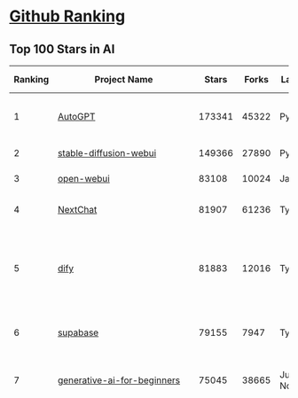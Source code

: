 [Github Ranking](../README.md)
==========

## Top 100 Stars in AI

| Ranking | Project Name | Stars | Forks | Language | Open Issues | Description | Last Commit |
| ------- | ------------ | ----- | ----- | -------- | ----------- | ----------- | ----------- |
| 1 | [AutoGPT](https://github.com/Significant-Gravitas/AutoGPT) | 173341 | 45322 | Python | 183 | AutoGPT is the vision of accessible AI for everyone, to use and to build on. Our mission is to provide the tools, so that you can focus on what matters. | 2025-03-14T03:28:03Z |
| 2 | [stable-diffusion-webui](https://github.com/AUTOMATIC1111/stable-diffusion-webui) | 149366 | 27890 | Python | 2310 | Stable Diffusion web UI | 2025-03-04T16:11:29Z |
| 3 | [open-webui](https://github.com/open-webui/open-webui) | 83108 | 10024 | JavaScript | 180 | User-friendly AI Interface (Supports Ollama, OpenAI API, ...) | 2025-03-13T14:16:29Z |
| 4 | [NextChat](https://github.com/ChatGPTNextWeb/NextChat) | 81907 | 61236 | TypeScript | 592 | ✨ Light and Fast AI Assistant. Support: Web \| iOS \| MacOS \| Android \|  Linux \| Windows | 2025-03-10T10:48:27Z |
| 5 | [dify](https://github.com/langgenius/dify) | 81883 | 12016 | TypeScript | 531 | Dify is an open-source LLM app development platform. Dify's intuitive interface combines AI workflow, RAG pipeline, agent capabilities, model management, observability features and more, letting you quickly go from prototype to production. | 2025-03-14T03:28:50Z |
| 6 | [supabase](https://github.com/supabase/supabase) | 79155 | 7947 | TypeScript | 259 | The open source Firebase alternative. Supabase gives you a dedicated Postgres database to build your web, mobile, and AI applications. | 2025-03-13T17:22:52Z |
| 7 | [generative-ai-for-beginners](https://github.com/microsoft/generative-ai-for-beginners) | 75045 | 38665 | Jupyter Notebook | 3 | 21 Lessons, Get Started Building with Generative AI  🔗 https://microsoft.github.io/generative-ai-for-beginners/ | 2025-03-10T23:23:28Z |
| 8 | [funNLP](https://github.com/fighting41love/funNLP) | 71616 | 14738 | Python | 30 | 中英文敏感词、语言检测、中外手机/电话归属地/运营商查询、名字推断性别、手机号抽取、身份证抽取、邮箱抽取、中日文人名库、中文缩写库、拆字词典、词汇情感值、停用词、反动词表、暴恐词表、繁简体转换、英文模拟中文发音、汪峰歌词生成器、职业名称词库、同义词库、反义词库、否定词库、汽车品牌词库、汽车零件词库、连续英文切割、各种中文词向量、公司名字大全、古诗词库、IT词库、财经词库、成语词库、地名词库、历史名人词库、诗词词库、医学词库、饮食词库、法律词库、汽车词库、动物词库、中文聊天语料、中文谣言数据、百度中文问答数据集、句子相似度匹配算法集合、bert资源、文本生成&摘要相关工具、cocoNLP信息抽取工具、国内电话号码正则匹配、清华大学XLORE:中英文跨语言百科知识图谱、清华大学人工智能技术系列报告、自然语言生成、NLU太难了系列、自动对联数据及机器人、用户名黑名单列表、罪名法务名词及分类模型、微信公众号语料、cs224n深度学习自然语言处理课程、中文手写汉字识别、中文自然语言处理 语料/数据集、变量命名神器、分词语料库+代码、任务型对话英文数据集、ASR 语音数据集 + 基于深度学习的中文语音识别系统、笑声检测器、Microsoft多语言数字/单位/如日期时间识别包、中华新华字典数据库及api(包括常用歇后语、成语、词语和汉字)、文档图谱自动生成、SpaCy 中文模型、Common Voice语音识别数据集新版、神经网络关系抽取、基于bert的命名实体识别、关键词(Keyphrase)抽取包pke、基于医疗领域知识图谱的问答系统、基于依存句法与语义角色标注的事件三元组抽取、依存句法分析4万句高质量标注数据、cnocr：用来做中文OCR的Python3包、中文人物关系知识图谱项目、中文nlp竞赛项目及代码汇总、中文字符数据、speech-aligner: 从“人声语音”及其“语言文本”产生音素级别时间对齐标注的工具、AmpliGraph: 知识图谱表示学习(Python)库：知识图谱概念链接预测、Scattertext 文本可视化(python)、语言/知识表示工具：BERT & ERNIE、中文对比英文自然语言处理NLP的区别综述、Synonyms中文近义词工具包、HarvestText领域自适应文本挖掘工具（新词发现-情感分析-实体链接等）、word2word：(Python)方便易用的多语言词-词对集：62种语言/3,564个多语言对、语音识别语料生成工具：从具有音频/字幕的在线视频创建自动语音识别(ASR)语料库、构建医疗实体识别的模型（包含词典和语料标注）、单文档非监督的关键词抽取、Kashgari中使用gpt-2语言模型、开源的金融投资数据提取工具、文本自动摘要库TextTeaser: 仅支持英文、人民日报语料处理工具集、一些关于自然语言的基本模型、基于14W歌曲知识库的问答尝试--功能包括歌词接龙and已知歌词找歌曲以及歌曲歌手歌词三角关系的问答、基于Siamese bilstm模型的相似句子判定模型并提供训练数据集和测试数据集、用Transformer编解码模型实现的根据Hacker News文章标题自动生成评论、用BERT进行序列标记和文本分类的模板代码、LitBank：NLP数据集——支持自然语言处理和计算人文学科任务的100部带标记英文小说语料、百度开源的基准信息抽取系统、虚假新闻数据集、Facebook: LAMA语言模型分析，提供Transformer-XL/BERT/ELMo/GPT预训练语言模型的统一访问接口、CommonsenseQA：面向常识的英文QA挑战、中文知识图谱资料、数据及工具、各大公司内部里大牛分享的技术文档 PDF 或者 PPT、自然语言生成SQL语句（英文）、中文NLP数据增强（EDA）工具、英文NLP数据增强工具 、基于医药知识图谱的智能问答系统、京东商品知识图谱、基于mongodb存储的军事领域知识图谱问答项目、基于远监督的中文关系抽取、语音情感分析、中文ULMFiT-情感分析-文本分类-语料及模型、一个拍照做题程序、世界各国大规模人名库、一个利用有趣中文语料库 qingyun 训练出来的中文聊天机器人、中文聊天机器人seqGAN、省市区镇行政区划数据带拼音标注、教育行业新闻语料库包含自动文摘功能、开放了对话机器人-知识图谱-语义理解-自然语言处理工具及数据、中文知识图谱：基于百度百科中文页面-抽取三元组信息-构建中文知识图谱、masr: 中文语音识别-提供预训练模型-高识别率、Python音频数据增广库、中文全词覆盖BERT及两份阅读理解数据、ConvLab：开源多域端到端对话系统平台、中文自然语言处理数据集、基于最新版本rasa搭建的对话系统、基于TensorFlow和BERT的管道式实体及关系抽取、一个小型的证券知识图谱/知识库、复盘所有NLP比赛的TOP方案、OpenCLaP：多领域开源中文预训练语言模型仓库、UER：基于不同语料+编码器+目标任务的中文预训练模型仓库、中文自然语言处理向量合集、基于金融-司法领域(兼有闲聊性质)的聊天机器人、g2pC：基于上下文的汉语读音自动标记模块、Zincbase 知识图谱构建工具包、诗歌质量评价/细粒度情感诗歌语料库、快速转化「中文数字」和「阿拉伯数字」、百度知道问答语料库、基于知识图谱的问答系统、jieba_fast 加速版的jieba、正则表达式教程、中文阅读理解数据集、基于BERT等最新语言模型的抽取式摘要提取、Python利用深度学习进行文本摘要的综合指南、知识图谱深度学习相关资料整理、维基大规模平行文本语料、StanfordNLP 0.2.0：纯Python版自然语言处理包、NeuralNLP-NeuralClassifier：腾讯开源深度学习文本分类工具、端到端的封闭域对话系统、中文命名实体识别：NeuroNER vs. BertNER、新闻事件线索抽取、2019年百度的三元组抽取比赛：“科学空间队”源码、基于依存句法的开放域文本知识三元组抽取和知识库构建、中文的GPT2训练代码、ML-NLP - 机器学习(Machine Learning)NLP面试中常考到的知识点和代码实现、nlp4han:中文自然语言处理工具集(断句/分词/词性标注/组块/句法分析/语义分析/NER/N元语法/HMM/代词消解/情感分析/拼写检查、XLM：Facebook的跨语言预训练语言模型、用基于BERT的微调和特征提取方法来进行知识图谱百度百科人物词条属性抽取、中文自然语言处理相关的开放任务-数据集-当前最佳结果、CoupletAI - 基于CNN+Bi-LSTM+Attention 的自动对对联系统、抽象知识图谱、MiningZhiDaoQACorpus - 580万百度知道问答数据挖掘项目、brat rapid annotation tool: 序列标注工具、大规模中文知识图谱数据：1.4亿实体、数据增强在机器翻译及其他nlp任务中的应用及效果、allennlp阅读理解:支持多种数据和模型、PDF表格数据提取工具 、 Graphbrain：AI开源软件库和科研工具，目的是促进自动意义提取和文本理解以及知识的探索和推断、简历自动筛选系统、基于命名实体识别的简历自动摘要、中文语言理解测评基准，包括代表性的数据集&基准模型&语料库&排行榜、树洞 OCR 文字识别 、从包含表格的扫描图片中识别表格和文字、语声迁移、Python口语自然语言处理工具集(英文)、 similarity：相似度计算工具包，java编写、海量中文预训练ALBERT模型 、Transformers 2.0 、基于大规模音频数据集Audioset的音频增强 、Poplar：网页版自然语言标注工具、图片文字去除，可用于漫画翻译 、186种语言的数字叫法库、Amazon发布基于知识的人-人开放领域对话数据集 、中文文本纠错模块代码、繁简体转换 、 Python实现的多种文本可读性评价指标、类似于人名/地名/组织机构名的命名体识别数据集 、东南大学《知识图谱》研究生课程(资料)、. 英文拼写检查库 、 wwsearch是企业微信后台自研的全文检索引擎、CHAMELEON：深度学习新闻推荐系统元架构 、 8篇论文梳理BERT相关模型进展与反思、DocSearch：免费文档搜索引擎、 LIDA：轻量交互式对话标注工具 、aili - the fastest in-memory index in the East 东半球最快并发索引 、知识图谱车音工作项目、自然语言生成资源大全 、中日韩分词库mecab的Python接口库、中文文本摘要/关键词提取、汉字字符特征提取器 (featurizer)，提取汉字的特征（发音特征、字形特征）用做深度学习的特征、中文生成任务基准测评 、中文缩写数据集、中文任务基准测评 - 代表性的数据集-基准(预训练)模型-语料库-baseline-工具包-排行榜、PySS3：面向可解释AI的SS3文本分类器机器可视化工具 、中文NLP数据集列表、COPE - 格律诗编辑程序、doccano：基于网页的开源协同多语言文本标注工具 、PreNLP：自然语言预处理库、简单的简历解析器，用来从简历中提取关键信息、用于中文闲聊的GPT2模型：GPT2-chitchat、基于检索聊天机器人多轮响应选择相关资源列表(Leaderboards、Datasets、Papers)、(Colab)抽象文本摘要实现集锦(教程 、词语拼音数据、高效模糊搜索工具、NLP数据增广资源集、微软对话机器人框架 、 GitHub Typo Corpus：大规模GitHub多语言拼写错误/语法错误数据集、TextCluster：短文本聚类预处理模块 Short text cluster、面向语音识别的中文文本规范化、BLINK：最先进的实体链接库、BertPunc：基于BERT的最先进标点修复模型、Tokenizer：快速、可定制的文本词条化库、中文语言理解测评基准，包括代表性的数据集、基准(预训练)模型、语料库、排行榜、spaCy 医学文本挖掘与信息提取 、 NLP任务示例项目代码集、 python拼写检查库、chatbot-list - 行业内关于智能客服、聊天机器人的应用和架构、算法分享和介绍、语音质量评价指标(MOSNet, BSSEval, STOI, PESQ, SRMR)、 用138GB语料训练的法文RoBERTa预训练语言模型 、BERT-NER-Pytorch：三种不同模式的BERT中文NER实验、无道词典 - 有道词典的命令行版本，支持英汉互查和在线查询、2019年NLP亮点回顾、 Chinese medical dialogue data 中文医疗对话数据集 、最好的汉字数字(中文数字)-阿拉伯数字转换工具、 基于百科知识库的中文词语多词义/义项获取与特定句子词语语义消歧、awesome-nlp-sentiment-analysis - 情感分析、情绪原因识别、评价对象和评价词抽取、LineFlow：面向所有深度学习框架的NLP数据高效加载器、中文医学NLP公开资源整理 、MedQuAD：(英文)医学问答数据集、将自然语言数字串解析转换为整数和浮点数、Transfer Learning in Natural Language Processing (NLP) 、面向语音识别的中文/英文发音辞典、Tokenizers：注重性能与多功能性的最先进分词器、CLUENER 细粒度命名实体识别 Fine Grained Named Entity Recognition、 基于BERT的中文命名实体识别、中文谣言数据库、NLP数据集/基准任务大列表、nlp相关的一些论文及代码, 包括主题模型、词向量(Word Embedding)、命名实体识别(NER)、文本分类(Text Classificatin)、文本生成(Text Generation)、文本相似性(Text Similarity)计算等，涉及到各种与nlp相关的算法，基于keras和tensorflow 、Python文本挖掘/NLP实战示例、 Blackstone：面向非结构化法律文本的spaCy pipeline和NLP模型通过同义词替换实现文本“变脸” 、中文 预训练 ELECTREA 模型: 基于对抗学习 pretrain Chinese Model 、albert-chinese-ner - 用预训练语言模型ALBERT做中文NER 、基于GPT2的特定主题文本生成/文本增广、开源预训练语言模型合集、多语言句向量包、编码、标记和实现：一种可控高效的文本生成方法、 英文脏话大列表 、attnvis：GPT2、BERT等transformer语言模型注意力交互可视化、CoVoST：Facebook发布的多语种语音-文本翻译语料库，包括11种语言(法语、德语、荷兰语、俄语、西班牙语、意大利语、土耳其语、波斯语、瑞典语、蒙古语和中文)的语音、文字转录及英文译文、Jiagu自然语言处理工具 - 以BiLSTM等模型为基础，提供知识图谱关系抽取 中文分词 词性标注 命名实体识别 情感分析 新词发现 关键词 文本摘要 文本聚类等功能、用unet实现对文档表格的自动检测，表格重建、NLP事件提取文献资源列表 、 金融领域自然语言处理研究资源大列表、CLUEDatasetSearch - 中英文NLP数据集：搜索所有中文NLP数据集，附常用英文NLP数据集 、medical_NER - 中文医学知识图谱命名实体识别 、(哈佛)讲因果推理的免费书、知识图谱相关学习资料/数据集/工具资源大列表、Forte：灵活强大的自然语言处理pipeline工具集 、Python字符串相似性算法库、PyLaia：面向手写文档分析的深度学习工具包、TextFooler：针对文本分类/推理的对抗文本生成模块、Haystack：灵活、强大的可扩展问答(QA)框架、中文关键短语抽取工具 | 2024-05-10T07:38:24Z |
| 9 | [n8n](https://github.com/n8n-io/n8n) | 67074 | 16764 | TypeScript | 480 | Fair-code workflow automation platform with native AI capabilities. Combine visual building with custom code, self-host or cloud, 400+ integrations. | 2025-03-13T22:53:15Z |
| 10 | [AppFlowy](https://github.com/AppFlowy-IO/AppFlowy) | 61323 | 4100 | Dart | 910 | Bring projects, wikis, and teams together with AI. AppFlowy is the AI collaborative workspace where you achieve more without losing control of your data. The leading open source Notion alternative. | 2025-03-14T03:36:33Z |
| 11 | [lobe-chat](https://github.com/lobehub/lobe-chat) | 57625 | 12237 | TypeScript | 603 | 🤯 Lobe Chat - an open-source, modern-design AI chat framework. Supports Multi AI Providers( OpenAI / Claude 3 / Gemini / Ollama / DeepSeek / Qwen), Knowledge Base (file upload / knowledge management / RAG ), Multi-Modals (Plugins/Artifacts) and Thinking. One-click FREE deployment of your private ChatGPT/ Claude / DeepSeek application. | 2025-03-14T00:28:37Z |
| 12 | [ChatGPT](https://github.com/lencx/ChatGPT) | 53648 | 6054 | Rust | 781 | 🔮 ChatGPT Desktop Application (Mac, Windows and Linux) | 2024-08-29T17:58:11Z |
| 13 | [gpt-engineer](https://github.com/AntonOsika/gpt-engineer) | 53369 | 6983 | Python | 22 | CLI platform to experiment with codegen. Precursor to: https://lovable.dev | 2024-11-17T22:47:32Z |
| 14 | [MetaGPT](https://github.com/geekan/MetaGPT) | 52223 | 6172 | Python | 51 | 🌟 The Multi-Agent Framework: First AI Software Company, Towards Natural Language Programming | 2025-03-13T06:22:42Z |
| 15 | [langflow](https://github.com/langflow-ai/langflow) | 51363 | 5651 | Python | 343 | Langflow is a powerful tool for building and deploying AI-powered agents and workflows. | 2025-03-13T23:29:35Z |
| 16 | [meilisearch](https://github.com/meilisearch/meilisearch) | 49742 | 1952 | Rust | 182 | A lightning-fast search engine API bringing AI-powered hybrid search to your sites and applications. | 2025-03-13T22:52:49Z |
| 17 | [Deep-Live-Cam](https://github.com/hacksider/Deep-Live-Cam) | 44618 | 6582 | Python | 16 | real time face swap and one-click video deepfake with only a single image | 2025-03-06T06:05:28Z |
| 18 | [LLaMA-Factory](https://github.com/hiyouga/LLaMA-Factory) | 44062 | 5387 | Python | 347 | Unified Efficient Fine-Tuning of 100+ LLMs & VLMs (ACL 2024) | 2025-03-13T15:31:10Z |
| 19 | [browser-use](https://github.com/browser-use/browser-use) | 43487 | 4403 | Python | 309 | Make websites accessible for AI agents | 2025-03-11T06:13:25Z |
| 20 | [LLMs-from-scratch](https://github.com/rasbt/LLMs-from-scratch) | 41889 | 5703 | Jupyter Notebook | 2 | Implement a ChatGPT-like LLM in PyTorch from scratch, step by step | 2025-03-12T22:43:25Z |
| 21 | [JeecgBoot](https://github.com/jeecgboot/JeecgBoot) | 41827 | 15145 | Java | 48 | 🔥「AI 低代码平台」前后端分离 SpringBoot 2.x/3.x，SpringCloud，Ant Design&Vue3，Mybatis，Shiro！强大的代码生成器让前后端代码一键生成，无需写任何代码! 引领AI低代码开发模式 AI生成->OnlineCoding->代码生成->手工MERGE，帮助Java项目解决80%重复工作，让开发更关注业务，提高开发效率、节省成本，同时又不失灵活性 | 2025-03-13T01:53:12Z |
| 22 | [autogen](https://github.com/microsoft/autogen) | 41398 | 6160 | Python | 463 | A programming framework for agentic AI 🤖 PyPi: autogen-agentchat Discord: https://aka.ms/autogen-discord Office Hour: https://aka.ms/autogen-officehour | 2025-03-14T03:29:25Z |
| 23 | [anything-llm](https://github.com/Mintplex-Labs/anything-llm) | 40945 | 3928 | JavaScript | 230 | The all-in-one Desktop & Docker AI application with built-in RAG, AI agents, No-code agent builder, and more. | 2025-03-14T00:59:45Z |
| 24 | [ColossalAI](https://github.com/hpcaitech/ColossalAI) | 40592 | 4477 | Python | 418 | Making large AI models cheaper, faster and more accessible | 2025-03-13T09:48:21Z |
| 25 | [kong](https://github.com/Kong/kong) | 40338 | 4882 | Lua | 54 | 🦍 The Cloud-Native API Gateway and AI Gateway. | 2025-03-13T21:23:04Z |
| 26 | [ailearning](https://github.com/apachecn/ailearning) | 40315 | 11517 | Python | 2 | AiLearning：数据分析+机器学习实战+线性代数+PyTorch+NLTK+TF2 | 2024-11-12T16:21:55Z |
| 27 | [ClickHouse](https://github.com/ClickHouse/ClickHouse) | 39502 | 7172 | C++ | 3897 | ClickHouse® is a real-time analytics database management system | 2025-03-14T01:58:12Z |
| 28 | [airflow](https://github.com/apache/airflow) | 39148 | 14792 | Python | 1138 | Apache Airflow - A platform to programmatically author, schedule, and monitor workflows | 2025-03-14T03:13:57Z |
| 29 | [WeChatMsg](https://github.com/LC044/WeChatMsg) | 38011 | 3917 | Python | 59 | 提取微信聊天记录，将其导出成HTML、Word、Excel文档永久保存，对聊天记录进行分析生成年度聊天报告，用聊天数据训练专属于个人的AI聊天助手 | 2025-03-11T09:59:23Z |
| 30 | [quivr](https://github.com/QuivrHQ/quivr) | 37524 | 3635 | Python | 27 | Opiniated RAG for integrating GenAI in your apps 🧠   Focus on your product rather than the RAG. Easy integration in existing products with customisation!  Any LLM: GPT4, Groq, Llama. Any Vectorstore: PGVector, Faiss. Any Files. Anyway you want.  | 2025-03-13T17:09:52Z |
| 31 | [Open-Assistant](https://github.com/LAION-AI/Open-Assistant) | 37250 | 3261 | Python | 226 | OpenAssistant is a chat-based assistant that understands tasks, can interact with third-party systems, and retrieve information dynamically to do so. | 2024-08-17T01:55:35Z |
| 32 | [OpenBB](https://github.com/OpenBB-finance/OpenBB) | 36750 | 3331 | Python | 37 | Investment Research for Everyone, Everywhere. | 2025-03-14T02:31:32Z |
| 33 | [photoprism](https://github.com/photoprism/photoprism) | 36671 | 2034 | Go | 445 | AI-Powered Photos App for the Decentralized Web 🌈💎✨ | 2025-03-13T14:57:36Z |
| 34 | [GitHubDaily](https://github.com/GitHubDaily/GitHubDaily) | 36646 | 3864 | None | 317 | 坚持分享 GitHub 上高质量、有趣实用的开源技术教程、开发者工具、编程网站、技术资讯。A list cool, interesting projects of GitHub. | 2025-01-14T10:15:57Z |
| 35 | [AI-For-Beginners](https://github.com/microsoft/AI-For-Beginners) | 36465 | 6553 | Jupyter Notebook | 25 | 12 Weeks, 24 Lessons, AI for All! | 2025-03-11T16:34:40Z |
| 36 | [ray](https://github.com/ray-project/ray) | 35974 | 6100 | Python | 3729 | Ray is an AI compute engine. Ray consists of a core distributed runtime and a set of AI Libraries for accelerating ML workloads. | 2025-03-14T03:33:16Z |
| 37 | [MockingBird](https://github.com/babysor/MockingBird) | 35945 | 5239 | Python | 474 | 🚀AI拟声: 5秒内克隆您的声音并生成任意语音内容 Clone a voice in 5 seconds to generate arbitrary speech in real-time | 2024-11-15T05:00:29Z |
| 38 | [upscayl](https://github.com/upscayl/upscayl) | 35693 | 1641 | TypeScript | 56 | 🆙 Upscayl - #1 Free and Open Source AI Image Upscaler for Linux, MacOS and Windows. | 2025-03-10T00:05:23Z |
| 39 | [chatgpt-on-wechat](https://github.com/zhayujie/chatgpt-on-wechat) | 35661 | 9024 | Python | 283 | 基于大模型搭建的聊天机器人，同时支持 微信公众号、企业微信应用、飞书、钉钉 等接入，可选择GPT3.5/GPT-4o/GPT-o1/ DeepSeek/Claude/文心一言/讯飞星火/通义千问/ Gemini/GLM-4/Claude/Kimi/LinkAI，能处理文本、语音和图片，访问操作系统和互联网，支持基于自有知识库进行定制企业智能客服。 | 2025-02-05T04:27:07Z |
| 40 | [google-research](https://github.com/google-research/google-research) | 35095 | 8030 | Jupyter Notebook | 1011 | Google Research | 2025-03-11T16:26:40Z |
| 41 | [gold-miner](https://github.com/xitu/gold-miner) | 33979 | 5037 | None | 5 | 🥇掘金翻译计划，可能是世界最大最好的英译中技术社区，最懂读者和译者的翻译平台： | 2024-04-17T09:44:37Z |
| 42 | [AgentGPT](https://github.com/reworkd/AgentGPT) | 33334 | 9360 | TypeScript | 125 | 🤖 Assemble, configure, and deploy autonomous AI Agents in your browser. | 2025-03-10T21:21:44Z |
| 43 | [crawl4ai](https://github.com/unclecode/crawl4ai) | 33265 | 2844 | Python | 70 | 🚀🤖 Crawl4AI: Open-source LLM Friendly Web Crawler & Scraper. Don't be shy, join here: https://discord.gg/mEkkMXFG | 2025-03-13T14:30:43Z |
| 44 | [chatbox](https://github.com/Bin-Huang/chatbox) | 33231 | 3163 | TypeScript | 589 | User-friendly Desktop Client App for AI Models/LLMs (GPT, Claude, Gemini, Ollama...) | 2025-03-04T00:02:32Z |
| 45 | [gpt-pilot](https://github.com/Pythagora-io/gpt-pilot) | 32480 | 3302 | Python | 241 | The first real AI developer | 2025-03-04T06:26:32Z |
| 46 | [fairseq](https://github.com/facebookresearch/fairseq) | 31141 | 6490 | Python | 1165 | Facebook AI Research Sequence-to-Sequence Toolkit written in Python. | 2025-01-09T16:43:36Z |
| 47 | [spaCy](https://github.com/explosion/spaCy) | 31121 | 4466 | Python | 161 | 💫 Industrial-strength Natural Language Processing (NLP) in Python | 2025-02-03T17:32:33Z |
| 48 | [LocalAI](https://github.com/mudler/LocalAI) | 31016 | 2337 | Go | 409 | :robot: The free, Open Source alternative to OpenAI, Claude and others. Self-hosted and local-first. Drop-in replacement for OpenAI,  running on consumer-grade hardware. No GPU required. Runs gguf, transformers, diffusers and many more models architectures. Features: Generate Text, Audio, Video, Images, Voice Cloning, Distributed, P2P inference | 2025-03-13T22:30:17Z |
| 49 | [firecrawl](https://github.com/mendableai/firecrawl) | 30932 | 2629 | TypeScript | 121 | 🔥 Turn entire websites into LLM-ready markdown or structured data. Scrape, crawl and extract with a single API. | 2025-03-13T20:01:02Z |
| 50 | [chatbot-ui](https://github.com/mckaywrigley/chatbot-ui) | 30452 | 8492 | TypeScript | 160 | AI chat for any model. | 2024-08-03T00:38:07Z |
| 51 | [tabby](https://github.com/TabbyML/tabby) | 30420 | 1407 | Rust | 177 | Self-hosted AI coding assistant | 2025-03-14T03:30:52Z |
| 52 | [fabric](https://github.com/danielmiessler/fabric) | 29961 | 3085 | Go | 189 | fabric is an open-source framework for augmenting humans using AI. It provides a modular framework for solving specific problems using a crowdsourced set of AI prompts that can be used anywhere. | 2025-03-13T02:06:32Z |
| 53 | [AI-Expert-Roadmap](https://github.com/AMAI-GmbH/AI-Expert-Roadmap) | 29642 | 2524 | JavaScript | 19 | Roadmap to becoming an Artificial Intelligence Expert in 2022 | 2023-12-31T02:20:16Z |
| 54 | [netron](https://github.com/lutzroeder/netron) | 29629 | 2862 | JavaScript | 20 | Visualizer for neural network, deep learning and machine learning models | 2025-03-14T02:19:36Z |
| 55 | [ruoyi-vue-pro](https://github.com/YunaiV/ruoyi-vue-pro) | 29610 | 6401 | Java | 13 | 🔥 官方推荐 🔥 RuoYi-Vue 全新 Pro 版本，优化重构所有功能。基于 Spring Boot + MyBatis Plus + Vue & Element 实现的后台管理系统 + 微信小程序，支持 RBAC 动态权限、数据权限、SaaS 多租户、Flowable 工作流、三方登录、支付、短信、商城、CRM、ERP、AI 大模型等功能。你的 ⭐️ Star ⭐️，是作者生发的动力！ | 2025-02-15T02:03:30Z |
| 56 | [roop](https://github.com/s0md3v/roop) | 29460 | 6659 | Python | 0 | one-click face swap | 2024-08-19T12:57:17Z |
| 57 | [Mr.-Ranedeer-AI-Tutor](https://github.com/JushBJJ/Mr.-Ranedeer-AI-Tutor) | 29403 | 3371 | None | 13 | A GPT-4 AI Tutor Prompt for customizable personalized learning experiences. | 2024-03-25T13:06:55Z |
| 58 | [aider](https://github.com/Aider-AI/aider) | 29162 | 2643 | Python | 587 | aider is AI pair programming in your terminal | 2025-03-13T22:06:02Z |
| 59 | [pytorch-lightning](https://github.com/Lightning-AI/pytorch-lightning) | 29125 | 3453 | Python | 887 | Pretrain, finetune ANY AI model of ANY size on multiple GPUs, TPUs with zero code changes. | 2025-03-12T21:57:44Z |
| 60 | [cursor](https://github.com/getcursor/cursor) | 28511 | 1773 | None | 1489 | The AI Code Editor | 2024-10-13T19:23:26Z |
| 61 | [crewAI](https://github.com/crewAIInc/crewAI) | 28360 | 3847 | Python | 100 | Framework for orchestrating role-playing, autonomous AI agents. By fostering collaborative intelligence, CrewAI empowers agents to work together seamlessly, tackling complex tasks. | 2025-03-14T00:37:17Z |
| 62 | [Jobs_Applier_AI_Agent_AIHawk](https://github.com/feder-cr/Jobs_Applier_AI_Agent_AIHawk) | 27572 | 4129 | Python | 33 | Jobs_Applier_AI_Agent_AIHawk aims to easy job hunt process by automating the job application process. Utilizing artificial intelligence, it enables users to apply for multiple jobs in a tailored way. | 2025-02-02T13:05:02Z |
| 63 | [mindsdb](https://github.com/mindsdb/mindsdb) | 27321 | 4920 | Python | 69 | AI's query engine - Platform for building AI that can learn and answer questions over large scale federated data. | 2025-03-13T23:22:12Z |
| 64 | [so-vits-svc](https://github.com/svc-develop-team/so-vits-svc) | 26698 | 4929 | Python | 21 | SoftVC VITS Singing Voice Conversion | 2023-11-11T13:11:31Z |
| 65 | [khoj](https://github.com/khoj-ai/khoj) | 26640 | 1454 | Python | 69 | Your AI second brain. Self-hostable. Get answers from the web or your docs. Build custom agents, schedule automations, do deep research. Turn any online or local LLM into your personal, autonomous AI (gpt, claude, gemini, llama, qwen, mistral). Get started - free. | 2025-03-13T20:44:12Z |
| 66 | [exo](https://github.com/exo-explore/exo) | 26515 | 1607 | Python | 309 | Run your own AI cluster at home with everyday devices 📱💻 🖥️⌚ | 2025-03-12T06:24:57Z |
| 67 | [mem0](https://github.com/mem0ai/mem0) | 26083 | 2459 | Python | 218 | The Memory layer for AI Agents | 2025-03-12T15:53:27Z |
| 68 | [generative-models](https://github.com/Stability-AI/generative-models) | 25493 | 2831 | Python | 259 | Generative Models by Stability AI | 2024-09-04T22:00:56Z |
| 69 | [MoneyPrinterTurbo](https://github.com/harry0703/MoneyPrinterTurbo) | 25244 | 3679 | Python | 112 | 利用AI大模型，一键生成高清短视频 Generate short videos with one click using AI LLM. | 2025-02-10T03:08:23Z |
| 70 | [nx](https://github.com/nrwl/nx) | 24931 | 2474 | TypeScript | 610 | Build system, optimized for monorepos, with AI-powered architectural awareness and advanced CI capabilities. | 2025-03-13T21:50:08Z |
| 71 | [InvokeAI](https://github.com/invoke-ai/InvokeAI) | 24632 | 2502 | TypeScript | 654 | Invoke is a leading creative engine for Stable Diffusion models, empowering professionals, artists, and enthusiasts to generate and create visual media using the latest AI-driven technologies. The solution offers an industry leading WebUI, and serves as the foundation for multiple commercial products. | 2025-03-14T02:23:29Z |
| 72 | [continue](https://github.com/continuedev/continue) | 24482 | 2406 | TypeScript | 912 | ⏩ Create, share, and use custom AI code assistants with our open-source IDE extensions and hub of models, rules, prompts, docs, and other building blocks | 2025-03-14T00:08:39Z |
| 73 | [Genesis](https://github.com/Genesis-Embodied-AI/Genesis) | 24352 | 2111 | Python | 180 | A generative world for general-purpose robotics & embodied AI learning. | 2025-03-12T03:10:13Z |
| 74 | [composio](https://github.com/ComposioHQ/composio) | 24234 | 4361 | Python | 25 | Composio equip's your AI agents & LLMs with 100+ high-quality integrations via function calling | 2025-03-13T16:46:43Z |
| 75 | [docling](https://github.com/docling-project/docling) | 23891 | 1391 | Python | 184 | Get your documents ready for gen AI | 2025-03-13T20:02:55Z |
| 76 | [max](https://github.com/modular/max) | 23781 | 2588 | Mojo | 613 | The MAX Platform (includes Mojo) | 2025-03-13T06:43:14Z |
| 77 | [semantic-kernel](https://github.com/microsoft/semantic-kernel) | 23503 | 3595 | C# | 389 | Integrate cutting-edge LLM technology quickly and easily into your apps | 2025-03-13T22:27:24Z |
| 78 | [Follow](https://github.com/RSSNext/Follow) | 23197 | 973 | TypeScript | 229 | 🧡 Follow everything in one place | 2025-03-14T03:11:40Z |
| 79 | [LibreChat](https://github.com/danny-avila/LibreChat) | 23147 | 3879 | TypeScript | 141 | Enhanced ChatGPT Clone: Features Agents, DeepSeek, Anthropic, AWS, OpenAI, Assistants API, Azure, Groq, o1, GPT-4o, Mistral, OpenRouter, Vertex AI, Gemini, Artifacts, AI model switching, message search, Code Interpreter, langchain, DALL-E-3, OpenAPI Actions, Functions, Secure Multi-User Auth, Presets, open-source for self-hosting. Active project. | 2025-03-12T19:57:54Z |
| 80 | [llm-app](https://github.com/pathwaycom/llm-app) | 22966 | 385 | Jupyter Notebook | 5 | Ready-to-run cloud templates for RAG, AI pipelines, and enterprise search with live data. 🐳Docker-friendly.⚡Always in sync with Sharepoint, Google Drive, S3, Kafka, PostgreSQL, real-time data APIs, and more. | 2025-03-11T08:31:38Z |
| 81 | [FastGPT](https://github.com/labring/FastGPT) | 22661 | 5822 | TypeScript | 443 | FastGPT is a knowledge-based platform built on the LLMs, offers a comprehensive suite of out-of-the-box capabilities such as data processing, RAG retrieval, and visual AI workflow orchestration, letting you easily develop and deploy complex question-answering systems without the need for extensive setup or configuration. | 2025-03-14T03:35:06Z |
| 82 | [Warp](https://github.com/warpdotdev/Warp) | 22505 | 403 | None | 2662 | Warp is a modern, Rust-based terminal with AI built in so you and your team can build great software, faster. | 2025-03-04T16:49:27Z |
| 83 | [500-AI-Machine-learning-Deep-learning-Computer-vision-NLP-Projects-with-code](https://github.com/ashishpatel26/500-AI-Machine-learning-Deep-learning-Computer-vision-NLP-Projects-with-code) | 22493 | 5494 | None | 39 | 500 AI Machine learning Deep learning Computer vision NLP Projects with code | 2024-07-26T13:06:49Z |
| 84 | [qdrant](https://github.com/qdrant/qdrant) | 22460 | 1538 | Rust | 311 | Qdrant - High-performance, massive-scale Vector Database and Vector Search Engine for the next generation of AI. Also available in the cloud https://cloud.qdrant.io/ | 2025-03-14T00:20:48Z |
| 85 | [gin-vue-admin](https://github.com/flipped-aurora/gin-vue-admin) | 22391 | 6575 | Go | 21 | 🚀Vite+Vue3+Gin拥有AI辅助的基础开发平台，支持TS和JS混用。它集成了JWT鉴权、权限管理、动态路由、显隐可控组件、分页封装、多点登录拦截、资源权限、上传下载、代码生成器、表单生成器和可配置的导入导出等开发必备功能。 | 2025-03-13T03:05:33Z |
| 86 | [facefusion](https://github.com/facefusion/facefusion) | 21950 | 3314 | Python | 0 | Industry leading face manipulation platform | 2025-03-13T20:13:54Z |
| 87 | [learnopencv](https://github.com/spmallick/learnopencv) | 21702 | 11675 | Jupyter Notebook | 229 | Learn OpenCV  : C++ and Python Examples | 2025-03-12T11:04:17Z |
| 88 | [frigate](https://github.com/blakeblackshear/frigate) | 21508 | 1980 | TypeScript | 104 | NVR with realtime local object detection for IP cameras | 2025-03-13T21:01:18Z |
| 89 | [serve](https://github.com/jina-ai/serve) | 21423 | 2219 | Python | 5 | ☁️ Build multimodal AI applications with cloud-native stack | 2025-03-12T15:29:22Z |
| 90 | [gpt-crawler](https://github.com/BuilderIO/gpt-crawler) | 21073 | 2247 | TypeScript | 91 | Crawl a site to generate knowledge files to create your own custom GPT from a URL | 2025-01-23T00:18:52Z |
| 91 | [agno](https://github.com/agno-agi/agno) | 20701 | 2744 | Python | 63 | Build Multimodal AI Agents with memory, knowledge and tools. Simple, fast and model-agnostic. | 2025-03-14T03:20:48Z |
| 92 | [IOPaint](https://github.com/Sanster/IOPaint) | 20620 | 2098 | Python | 77 | Image inpainting tool powered by SOTA AI Model. Remove any unwanted object, defect, people from your pictures or erase and replace(powered by stable diffusion) any thing on your pictures. | 2024-11-23T14:58:01Z |
| 93 | [Perplexica](https://github.com/ItzCrazyKns/Perplexica) | 20559 | 2063 | TypeScript | 118 | Perplexica is an AI-powered search engine. It is an Open source alternative to Perplexity AI | 2025-03-08T14:38:59Z |
| 94 | [Chat2DB](https://github.com/CodePhiliaX/Chat2DB) | 20471 | 2263 | Java | 418 | 🔥🔥🔥AI-driven database tool and SQL client, The hottest GUI client, supporting MySQL, Oracle, PostgreSQL, DB2, SQL Server, DB2, SQLite, H2, ClickHouse, and more. | 2025-03-05T07:57:52Z |
| 95 | [h4cker](https://github.com/The-Art-of-Hacking/h4cker) | 20203 | 3707 | Jupyter Notebook | 1 | This repository is primarily maintained by Omar Santos (@santosomar) and includes thousands of resources related to ethical hacking, bug bounties, digital forensics and incident response (DFIR), artificial intelligence security, vulnerability research, exploit development, reverse engineering, and more. | 2025-03-02T03:07:28Z |
| 96 | [openui](https://github.com/wandb/openui) | 20105 | 1883 | TypeScript | 60 | OpenUI let's you describe UI using your imagination, then see it rendered live. | 2024-10-21T18:02:00Z |
| 97 | [gpt-researcher](https://github.com/assafelovic/gpt-researcher) | 20083 | 2572 | Python | 53 | LLM based autonomous agent that conducts deep local and web research on any topic and generates a long report with citations. | 2025-03-10T19:53:00Z |
| 98 | [recommenders](https://github.com/recommenders-team/recommenders) | 19908 | 3171 | Python | 163 | Best Practices on Recommendation Systems | 2025-03-10T14:53:08Z |
| 99 | [haystack](https://github.com/deepset-ai/haystack) | 19772 | 2094 | Python | 118 | AI orchestration framework to build customizable, production-ready LLM applications. Connect components (models, vector DBs, file converters) to pipelines or agents that can interact with your data. With advanced retrieval methods, it's best suited for building RAG, question answering, semantic search or conversational agent chatbots. | 2025-03-13T17:20:45Z |
| 100 | [mlflow](https://github.com/mlflow/mlflow) | 19758 | 4393 | Python | 1394 | Open source platform for the machine learning lifecycle | 2025-03-14T03:33:13Z |

